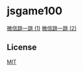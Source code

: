 # jsgame100

[微信跳一跳 (1)](https://dongj0316.github.io/jsgame100/examples/#/wx-jump-stage1)
[微信跳一跳 (2)](https://dongj0316.github.io/jsgame100/examples/#/wx-jump-stage2)

## License

[MIT](https://opensource.org/licenses/MIT)
